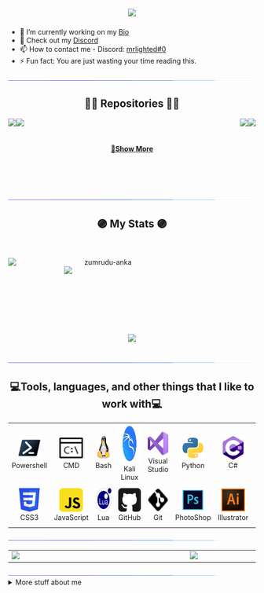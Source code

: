 <h2 align="center"> <img src="![removed (1)](https://github.com/RisingGlitch/Novogames-2.0/assets/147786274/5a9d8fc4-ca02-4065-8bc0-916e2b59649e)
"> </h2>

- 🔭 I’m currently working on my [Bio](https://mrsec.bio/mrlight)
- 📖 Check out my [Discord](https://discord.com/api/oauth2/authorize?client_id=1105845652128280587&permissions=8&scope=bot)
- 📫 How to contact me - Discord: [mrlighted#0](https://discord.gg/sTWMvUHY)
- ⚡ Fun fact: You are just wasting your time reading this.

<div align=center><img src="https://github.com/Mr-Proxy-source/Mr-Proxy-source/blob/main/img/purple_line.gif"></div>
<h2 align="center">👨‍💻 Repositories 👨‍💻</h2>
<div width="100%" align="center">
      
  <a align="left" href="https://github.com/Mr-Proxy-source/Discord-Themes" title="Discord-Themes"><img align="left" height="105" src="https://github-readme-stats.anuraghazra1.vercel.app/api/pin/?username=Mr-Proxy-Source&repo=Discord-Themes&theme=midnight-purple"></a>

  <a align="right" href="https://github.com/Mr-Proxy-source/Discord-MultyTool" title="Discord-MultyTool"><img align="right" height="105" src="https://github-readme-stats.anuraghazra1.vercel.app/api/pin/?username=Mr-Proxy-Source&repo=Discord-MultyTool&theme=midnight-purple"></a>

  <a align="left" href="https://github.com/Mr-Proxy-source/UD-Fivem-Lua-Menus" title="UD-Fivem-Lua-Menus"><img align="Left" height="105" src="https://github-readme-stats.anuraghazra1.vercel.app/api/pin/?username=Mr-Proxy-Source&repo=UD-Fivem-Lua-Menus&theme=midnight-purple"></a>

  <a align="left" href="https://github.com/Mr-Proxy-source/BadUSB-Payloads" title="BadUSB-Payloads"><img align="right" height="105" src="https://github-readme-stats.anuraghazra1.vercel.app/api/pin/?username=Mr-Proxy-Source&repo=BadUSB-Payloads&theme=midnight-purple"></a>

</div>
<br><br>
<h4 align="center">
  <a href="https://github.com/Mr-Proxy-source?tab=repositories" title="Show Repositories">🔎Show More</a>
</h4>

<br><br><br>
<!-- CONTACT --> 

<div align=center><img src="https://github.com/Mr-Proxy-source/Mr-Proxy-source/blob/main/img/purple_line.gif"></div>

<h2 align="center">🟣 My Stats 🟣</h2>
<br>
<p align=center>
  <div align=center>
    <a href="https://github.com/denvercoder1/github-readme-streak-stats" title="Go to Source">
      <img align="left" width=390 src="https://github-readme-stats.vercel.app/api?username=Mr-Proxy-Source&theme=midnight-purple" alt="zumrudu-anka" />
    </a>
    <a href="https://github.com/anuraghazra/github-readme-stats" title="Go to Source">
      <img align="right" width=390 src="https://github-readme-streak-stats.herokuapp.com/?user=Mr-Proxy-Source&theme=midnight-purple" />
    </a>
  </div>
  <br><br><br><br><br><br><br><br><br>
  <div align=center>
    <a href="https://github.com/anuraghazra/github-readme-stats">
      <img width=325 align="center" src="https://github-readme-stats.vercel.app/api/top-langs/?username=Mr-Proxy-Source&theme=midnight-purple" />
    </a>
  </div>
  <br>
</p>

<div align=center><img src="https://github.com/Mr-Proxy-source/Mr-Proxy-source/blob/main/img/purple_line.gif"></div>
<h2 align="center">💻Tools, languages, and other things that I like to work with💻</h2>
<div align=center>
<table>
  <tr>
    <td align="center" width="96">
      <a href="#macropower-tech">
        <img src="https://github.com/Mr-Proxy-source/Mr-Proxy-source/blob/main/img/PowerShell.svg" width="48" height="48" alt="C#" />
      </a>
      <br>Powershell
    </td>
    <td align="center" width="96">
      <a href="#macropower-tech">
        <img src="https://github.com/Mr-Proxy-source/Mr-Proxy-source/blob/main/img/cmd.svg" width="48" height="48" alt="Python" />
      </a>
      <br>CMD
    </td>
    <td align="center" width="96">
      <a href="#macropower-tech">
        <img src="https://github.com/Mr-Proxy-source/Mr-Proxy-source/blob/main/img/linux.svg" width="48" height="48" alt="Golang" />
      </a>
      <br>Bash
    </td>
    <td align="center" width="96">
      <a href="#macropower-tech">
        <img src="https://github.com/Mr-Proxy-source/Mr-Proxy-source/blob/main/img/kali-linux.svg" width="80" height="80" alt="Jsonnet" />
      </a>
      <br>Kali Linux
    </td>
    <td align="center" width="96">
      <a href="#macropower-tech">
        <img src="https://github.com/Mr-Proxy-source/Mr-Proxy-source/blob/main/img/visual-studio.svg" width="48" height="48" alt="TypeScript" />
      </a>
      <br>Visual Studio
    </td>
    <td align="center" width="96">
      <a href="#macropower-tech">
        <img src="https://github.com/Mr-Proxy-source/Mr-Proxy-source/blob/main/img/python.svg" width="48" height="48" alt="JavaScript" />
      </a>
      <br>Python
    </td>
    <td align="center" width="96">
      <a href="#macropower-tech" >
        <img src="https://github.com/Mr-Proxy-source/Mr-Proxy-source/blob/main/img/c%23.svg" width="48" height="48" alt="React" />
      </a>
      <br>C#
    </td>
    <td align="center" width="96">
      <a href="#macropower-tech">
        <img src="https://github.com/Mr-Proxy-source/Mr-Proxy-source/blob/main/img/c%2B%2B.svg" width="48" height="48" alt="Bootstrap" />
      </a>
      <br>C++
    </td>
    <td align="center" width="96">
      <a href="#macropower-tech">
        <img src="https://github.com/Mr-Proxy-source/Mr-Proxy-source/blob/main/img/html5.svg" width="48" height="48" alt="Sass" />
      </a>
      <br>HTML5
    </td>
  </tr>
  <tr>
    <td align="center" width="96"> 
      <a href="#macropower-tech" >
        <img src="https://github.com/Mr-Proxy-source/Mr-Proxy-source/blob/main/img/css3.svg" width="48" height="48" alt="Docker" />
      </a>
      <br>CSS3
    </td>
    <td align="center" width="96">
      <a href="#macropower-tech" >
        <img src="https://github.com/Mr-Proxy-source/Mr-Proxy-source/blob/main/img/javascript.svg" width="48" height="48" alt="Kubernetes" />
      </a>
      <br>JavaScript
    </td>
    <td align="center"  width="96">
      <a href="#macropower-tech">
        <img src="https://github.com/Mr-Proxy-source/Mr-Proxy-source/blob/main/img/Lua-Logo.svg" width="48" height="48" alt="Lua" />
      </a>
      <br>Lua
    </td>
    <td align="center"  width="96">
      <a href="#macropower-tech">
        <img src="https://github.com/Mr-Proxy-source/Mr-Proxy-source/blob/main/img/github.svg" width="48" height="48" alt="RHEL" />
      </a>
      <br>GitHub
    </td>
    <td align="center" width="96">
      <a href="#macropower-tech">
        <img src="https://github.com/Mr-Proxy-source/Mr-Proxy-source/blob/main/img/git.svg" width="48" height="48" alt="Debian" />
      </a>
      <br>Git
    </td>
    <td align="center"  width="96">
      <a href="#macropower-tech">
        <img src="https://github.com/Mr-Proxy-source/Mr-Proxy-source/blob/main/img/photoshop.svg" width="48" height="48" alt="MySQL" />
      </a>
      <br>PhotoShop
    </td>
    <td align="center" width="96">
      <a href="#macropower-tech" >
        <img src="https://github.com/Mr-Proxy-source/Mr-Proxy-source/blob/main/img/adobe-illustrator.svg" width="48" height="48" alt="Grafana" />
      </a>
      <br>Illustrator
    </td>
    <td align="center" width="96">
      <a href="#macropower-tech" >
        <img src="https://github.com/Mr-Proxy-source/Mr-Proxy-source/blob/main/img/premiere-pro.svg" width="48" height="48" alt="Prometheus" />
      </a>
      <br>Premiere-pro
    </td>
    <td align="center" width="96">
      <a href="#macropower-tech" >
        <img src="https://github.com/Mr-Proxy-source/Mr-Proxy-source/blob/main/img/after-effects.svg" width="48" height="48" alt="Thanos" />
      </a>
      <br>After-Effects
    </td>
  </tr>
</table>
</div>

<div align=center><img src="https://github.com/Mr-Proxy-source/Mr-Proxy-source/blob/main/img/purple_line.gif"></div>
<div align=Center>
<table>
    <td align="Left" width="600">
      <a href="https://linktr.ee/mrproxy.wav">
        <img src="https://metrics.lecoq.io/Mr-Proxy-Source">
      </a>
      <br>
    </td>
    <td align="Center" width="600">
      <a href="https://linktr.ee/mrproxy.wav">
        <img src = "https://giffiles.alphacoders.com/120/120320.gif" width = 400px>
      </a>
      <br>
    </td>
</table>
</div>
<div align=center><img src="https://github.com/Mr-Proxy-source/Mr-Proxy-source/blob/main/img/purple_line.gif"></div>
<details>
<summary>
  More stuff about me
</summary>

<br >

</details>
